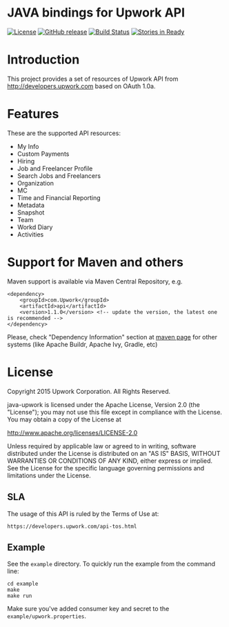 JAVA bindings for Upwork API
============

[![License](http://img.shields.io/packagist/l/upwork/php-upwork.svg)](http://www.apache.org/licenses/LICENSE-2.0.html)
[![GitHub release](https://img.shields.io/github/release/upwork/java-upwork.svg)](https://github.com/upwork/java-upwork/releases)
[![Build Status](https://travis-ci.org/upwork/java-upwork.svg?branch=master)](https://travis-ci.org/upwork/java-upwork)
[![Stories in Ready](http://badge.waffle.io/upwork/java-upwork.png)](http://waffle.io/upwork/java-upwork)

# Introduction
This project provides a set of resources of Upwork API from http://developers.upwork.com
 based on OAuth 1.0a.

# Features
These are the supported API resources:

* My Info
* Custom Payments
* Hiring
* Job and Freelancer Profile
* Search Jobs and Freelancers
* Organization
* MC
* Time and Financial Reporting
* Metadata
* Snapshot
* Team
* Workd Diary
* Activities

# Support for Maven and others
Maven support is available via Maven Central Repository, e.g.
```
<dependency>
    <groupId>com.Upwork</groupId>
    <artifactId>api</artifactId>
    <version>1.1.0</version> <!-- update the version, the latest one is recommended -->
</dependency>
```

Please, check "Dependency Information" section at [maven page](http://search.maven.org/#artifactdetails%7Ccom.Upwork%7Capi%7C1.0.1%7Cjar) for other systems (like Apache Buildr, Apache Ivy, Gradle, etc)

# License

Copyright 2015 Upwork Corporation. All Rights Reserved.

java-upwork is licensed under the Apache License, Version 2.0 (the "License");
you may not use this file except in compliance with the License.
You may obtain a copy of the License at

http://www.apache.org/licenses/LICENSE-2.0

Unless required by applicable law or agreed to in writing, software
distributed under the License is distributed on an "AS IS" BASIS,
WITHOUT WARRANTIES OR CONDITIONS OF ANY KIND, either express or implied.
See the License for the specific language governing permissions and
limitations under the License.

## SLA
The usage of this API is ruled by the Terms of Use at:

    https://developers.upwork.com/api-tos.html

## Example
See the `example` directory. To quickly run the example from the command line:

    cd example
    make
    make run

Make sure you've added consumer key and secret to the `example/upwork.properties`.
